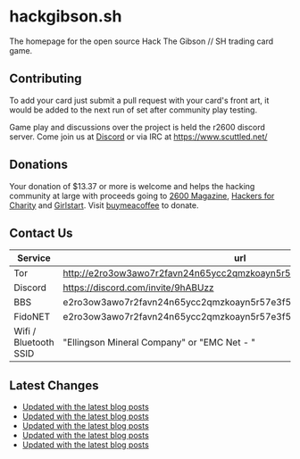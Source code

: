 # hackgibson.sh
The homepage for the open source Hack The Gibson // SH trading card game.


## Contributing

To add your card just submit a pull request with your card's front art, it would be added to the next run of set after community play testing.

Game play and discussions over the project is held the r2600 discord server. Come join us at [Discord](https://discord.com/invite/9hABUzz) or via IRC at https://www.scuttled.net/


## Donations

Your donation of $13.37 or more is welcome and helps the hacking community at large with proceeds going to [2600 Magazine](https://2600.com/), [Hackers for Charity](https://hackersforcharity.org) and [Girlstart](https://girlstart.org).  Visit [buymeacoffee](https://www.buymeacoffee.com/hackgibson.sh) to donate.


## Contact Us

Service | url
-|-
Tor | http://e2ro3ow3awo7r2favn24n65ycc2qmzkoayn5r57e3f56nvjwdcgg32ad.onion
Discord | https://discord.com/invite/9hABUzz
BBS | e2ro3ow3awo7r2favn24n65ycc2qmzkoayn5r57e3f56nvjwdcgg32ad.onion:23
FidoNET | e2ro3ow3awo7r2favn24n65ycc2qmzkoayn5r57e3f56nvjwdcgg32ad.onion:24554
Wifi / Bluetooth SSID | "Ellingson Mineral Company" or "EMC Net - <fidonet address>"

## Latest Changes
<!-- BLOG-POST-LIST:START -->
- [Updated with the latest blog posts](https://github.com/DFW2600/hackgibson.sh/commit/4869d9e035beeb3197fcfd1d6aa59b153e0369a4)
- [Updated with the latest blog posts](https://github.com/DFW2600/hackgibson.sh/commit/cf7c22f58bda5105b9bedb9f3c18407e60148321)
- [Updated with the latest blog posts](https://github.com/DFW2600/hackgibson.sh/commit/9db0b0501fc2cb0a45dc9bbb59888dc42e3863e0)
- [Updated with the latest blog posts](https://github.com/DFW2600/hackgibson.sh/commit/fec5e0c825dd346dc3257ae7f53fad60c76979d2)
- [Updated with the latest blog posts](https://github.com/DFW2600/hackgibson.sh/commit/d0f163b730b6cb86f2856e56fe96b895b7dd4e01)
<!-- BLOG-POST-LIST:END -->
